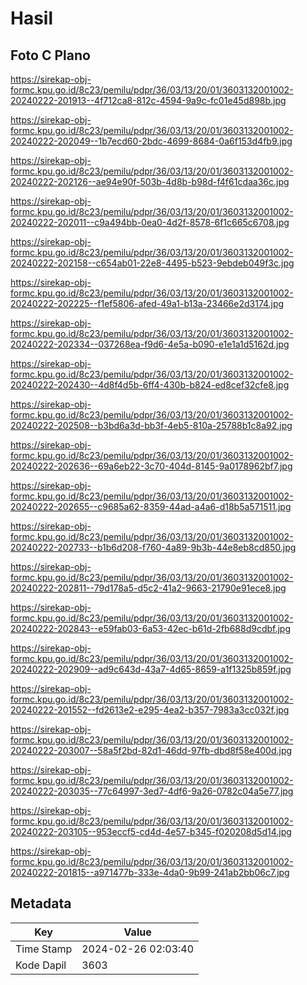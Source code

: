 # Hasil

## Foto C Plano

https://sirekap-obj-formc.kpu.go.id/8c23/pemilu/pdpr/36/03/13/20/01/3603132001002-20240222-201913--4f712ca8-812c-4594-9a9c-fc01e45d898b.jpg

https://sirekap-obj-formc.kpu.go.id/8c23/pemilu/pdpr/36/03/13/20/01/3603132001002-20240222-202049--1b7ecd60-2bdc-4699-8684-0a6f153d4fb9.jpg

https://sirekap-obj-formc.kpu.go.id/8c23/pemilu/pdpr/36/03/13/20/01/3603132001002-20240222-202126--ae94e90f-503b-4d8b-b98d-f4f61cdaa36c.jpg

https://sirekap-obj-formc.kpu.go.id/8c23/pemilu/pdpr/36/03/13/20/01/3603132001002-20240222-202011--c9a494bb-0ea0-4d2f-8578-6f1c665c6708.jpg

https://sirekap-obj-formc.kpu.go.id/8c23/pemilu/pdpr/36/03/13/20/01/3603132001002-20240222-202158--c654ab01-22e8-4495-b523-9ebdeb049f3c.jpg

https://sirekap-obj-formc.kpu.go.id/8c23/pemilu/pdpr/36/03/13/20/01/3603132001002-20240222-202225--f1ef5806-afed-49a1-b13a-23466e2d3174.jpg

https://sirekap-obj-formc.kpu.go.id/8c23/pemilu/pdpr/36/03/13/20/01/3603132001002-20240222-202334--037268ea-f9d6-4e5a-b090-e1e1a1d5162d.jpg

https://sirekap-obj-formc.kpu.go.id/8c23/pemilu/pdpr/36/03/13/20/01/3603132001002-20240222-202430--4d8f4d5b-6ff4-430b-b824-ed8cef32cfe8.jpg

https://sirekap-obj-formc.kpu.go.id/8c23/pemilu/pdpr/36/03/13/20/01/3603132001002-20240222-202508--b3bd6a3d-bb3f-4eb5-810a-25788b1c8a92.jpg

https://sirekap-obj-formc.kpu.go.id/8c23/pemilu/pdpr/36/03/13/20/01/3603132001002-20240222-202636--69a6eb22-3c70-404d-8145-9a0178962bf7.jpg

https://sirekap-obj-formc.kpu.go.id/8c23/pemilu/pdpr/36/03/13/20/01/3603132001002-20240222-202655--c9685a62-8359-44ad-a4a6-d18b5a571511.jpg

https://sirekap-obj-formc.kpu.go.id/8c23/pemilu/pdpr/36/03/13/20/01/3603132001002-20240222-202733--b1b6d208-f760-4a89-9b3b-44e8eb8cd850.jpg

https://sirekap-obj-formc.kpu.go.id/8c23/pemilu/pdpr/36/03/13/20/01/3603132001002-20240222-202811--79d178a5-d5c2-41a2-9663-21790e91ece8.jpg

https://sirekap-obj-formc.kpu.go.id/8c23/pemilu/pdpr/36/03/13/20/01/3603132001002-20240222-202843--e59fab03-6a53-42ec-b61d-2fb688d9cdbf.jpg

https://sirekap-obj-formc.kpu.go.id/8c23/pemilu/pdpr/36/03/13/20/01/3603132001002-20240222-202909--ad9c643d-43a7-4d65-8659-a1f1325b859f.jpg

https://sirekap-obj-formc.kpu.go.id/8c23/pemilu/pdpr/36/03/13/20/01/3603132001002-20240222-201552--fd2613e2-e295-4ea2-b357-7983a3cc032f.jpg

https://sirekap-obj-formc.kpu.go.id/8c23/pemilu/pdpr/36/03/13/20/01/3603132001002-20240222-203007--58a5f2bd-82d1-46dd-97fb-dbd8f58e400d.jpg

https://sirekap-obj-formc.kpu.go.id/8c23/pemilu/pdpr/36/03/13/20/01/3603132001002-20240222-203035--77c64997-3ed7-4df6-9a26-0782c04a5e77.jpg

https://sirekap-obj-formc.kpu.go.id/8c23/pemilu/pdpr/36/03/13/20/01/3603132001002-20240222-203105--953eccf5-cd4d-4e57-b345-f020208d5d14.jpg

https://sirekap-obj-formc.kpu.go.id/8c23/pemilu/pdpr/36/03/13/20/01/3603132001002-20240222-201815--a971477b-333e-4da0-9b99-241ab2bb06c7.jpg


## Metadata

| Key        | Value               |
| ---------- | ------------------- |
| Time Stamp | 2024-02-26 02:03:40 |
| Kode Dapil | 3603                |



